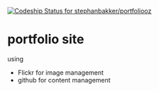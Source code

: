 [ ![Codeship Status for stephanbakker/portfoliooz](https://app.codeship.com/projects/c317ac50-6fc4-0134-dcfd-3acc74581569/status?branch=master)](https://app.codeship.com/projects/178117)

# portfolio site

using 

* Flickr for image management
* github for content management
